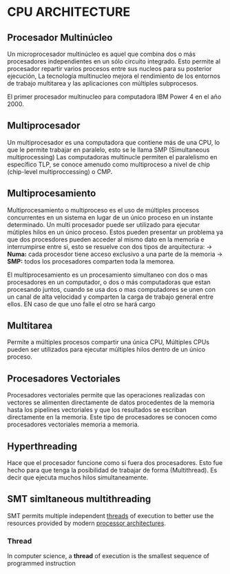 # CPU ARCHITECTURE 



## Procesador Multinúcleo

Un microprocesador multinúcleo es aquel que combina dos o más procesadores independientes en un sólo circuito integrado. Esto permite al procesador repartir varios procesos entre sus nucleos para su posterior ejecución, La tecnología multinucleo mejora el rendimiento de los entornos de trabajo multitarea y las aplicaciones con múltiples subprocesos.

El primer procesador multinucleo para computadora IBM Power 4 en el año 2000.



## Multiprocesador

Un multiprocesador es una computadora que contiene más de una CPU, lo que le permite trabajar en paralelo, esto se le llama SMP (Simultaneous multiprocessing) Las computadoras multinucle permiten el paralelismo  en específico TLP, se conoce amenudo como multiproceso a nivel de chip (chip-level multiproccessing) o CMP.



## Multiprocesamiento

Multiprocesamiento o multiproceso es el uso de múltiples procesos concurrentes en un sistema en lugar de un único proceso en un instante determinado. Un multi procesador puede ser utilizado para ejecutar mútiples hilos en un único proceso. Estos pueden presentar un problema ya que dos procesdores pueden acceder al mismo dato en la memoria e interrumpirse entre si, esto se resuelve con dos tipos de arquitectura:
   → **Numa:** cada procesdor tiene acceso exclusivo a una parte de la memoria
   → **SMP:** todos los procesadores comparten toda la memorea.

El multiprocesamiento es un procesamiento simultaneo con dos o mas procesadores en un computador, o dos o más computadoras que estan procesando juntos, cuando se usa dos o mas computadores se unen con un canal de alta velocidad y comparten la carga de trabajo general entre ellos. EN caso de que uno falle el otro se hará cargo



## Multitarea

Permite a múltiples procesos compartir una única CPU, Múltiples CPUs pueden ser utilizados para ejecutar múltiples hilos dentro de un único proceso.



## Procesadores Vectoriales

Procesadores vectoriales permite que las operaciones realizadas con vectores se alimenten directamente de datos procedentes de la memoria hasta los pipelines vectoriales y que los resultados se escriban directamente en la memoria. Este tipo de procesadores se conocen como procesadores vectoriales memoria a memoria.



## Hyperthreading


Hace que el procesador funcione como si fuera dos procesadores. Esto fue hecho para que tenga la posibilidad de trabajar de forma (Multithread). Es decir que ejecuta muchos hilos simultaneamente.



## SMT simltaneous multithreading 


SMT permits multiple independent [threads](https://en.wikipedia.org/wiki/Thread_(computer_science)) of execution to better use the resources provided by modern [processor architectures](https://en.wikipedia.org/wiki/CPU_design).

### Thread

In computer science, a **thread** of execution is the smallest sequence of programmed instruction